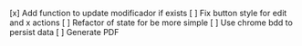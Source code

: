 [x] Add function to update modificador if exists
[ ] Fix button style for edit and x actions
[ ] Refactor of state for be more simple
[ ] Use chrome bdd to persist data
[ ] Generate PDF
